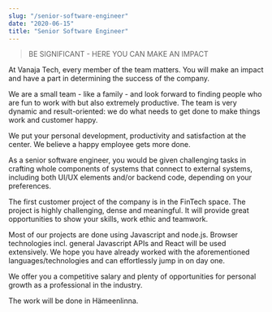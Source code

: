 ```yaml
---
slug: "/senior-software-engineer"
date: "2020-06-15"
title: "Senior Software Engineer"
---
```


> BE SIGNIFICANT - HERE YOU CAN MAKE AN IMPACT

At Vanaja Tech, every member of the team matters. You will make an impact and have a part in determining the success of the company.

We are a small team - like a family - and look forward to finding people who are fun to work with but also extremely productive. The team is very dynamic and result-oriented: we do what needs to get done to make things work and customer happy.

We put your personal development, productivity and satisfaction at the center. We believe a happy employee gets more done.

As a senior software engineer, you would be given challenging tasks in crafting whole components of systems that connect to external systems, including both UI/UX elements and/or backend code, depending on your preferences.

The first customer project of the company is in the FinTech space. The project is highly challenging, dense and meaningful. It will provide great opportunities to show your skills, work ethic and teamwork.

Most of our projects are done using Javascript and node.js. Browser technologies incl. general Javascript APIs and React will be used extensively. We hope you have already worked with the aforementioned languages/technologies and can effortlessly jump in on day one.

We offer you a competitive salary and plenty of opportunities for personal growth as a professional in the industry.

The work will be done in Hämeenlinna.

